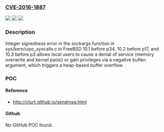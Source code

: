 ### [CVE-2016-1887](https://cve.mitre.org/cgi-bin/cvename.cgi?name=CVE-2016-1887)
![](https://img.shields.io/static/v1?label=Product&message=n%2Fa&color=blue)
![](https://img.shields.io/static/v1?label=Version&message=n%2Fa&color=blue)
![](https://img.shields.io/static/v1?label=Vulnerability&message=n%2Fa&color=brighgreen)

### Description

Integer signedness error in the sockargs function in sys/kern/uipc_syscalls.c in FreeBSD 10.1 before p34, 10.2 before p17, and 10.3 before p3 allows local users to cause a denial of service (memory overwrite and kernel panic) or gain privileges via a negative buflen argument, which triggers a heap-based buffer overflow.

### POC

#### Reference
- http://cturt.github.io/sendmsg.html

#### Github
No GitHub POC found.

